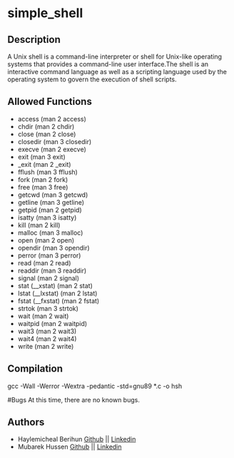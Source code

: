 # simple_shell

## Description
A Unix shell is a command-line interpreter or shell for Unix-like operating systems
that provides a command-line user interface.The shell is an interactive command language as well as a scripting
language used by the operating system to govern the execution of shell scripts.

## Allowed Functions
* access (man 2 access)
* chdir (man 2 chdir)
* close (man 2 close)
* closedir (man 3 closedir)
* execve (man 2 execve)
* exit (man 3 exit)
* _exit (man 2 _exit)
* fflush (man 3 fflush)
* fork (man 2 fork)
* free (man 3 free)
* getcwd (man 3 getcwd)
* getline (man 3 getline)
* getpid (man 2 getpid)
* isatty (man 3 isatty)
* kill (man 2 kill)
* malloc (man 3 malloc)
* open (man 2 open)
* opendir (man 3 opendir)
* perror (man 3 perror)
* read (man 2 read)
* readdir (man 3 readdir)
* signal (man 2 signal)
* stat (__xstat) (man 2 stat)
* lstat (__lxstat) (man 2 lstat)
* fstat (__fxstat) (man 2 fstat)
* strtok (man 3 strtok)
* wait (man 2 wait)
* waitpid (man 2 waitpid)
* wait3 (man 2 wait3)
* wait4 (man 2 wait4)
* write (man 2 write)

## Compilation
gcc -Wall -Werror -Wextra -pedantic -std=gnu89 *.c -o hsh

#Bugs
At this time, there are no known bugs.

## Authors
* Haylemicheal Berihun [Github](https://github.com/Haylemicheal) || [Linkedin](https://www.linkedin.com/in/haylemicheal-berihun-a20320aa?lipi=urn%3Ali%3Apage%3Ad_flagship3_profile_view_base_contact_details%3BEIJldyX4Qxew5X2v0YSHzw%3D%3D)
* Mubarek Hussen [Github](https://github.com/MubarekHussen) || [Linkedin](https://www.linkedin.com/in/mubarek-hussen-142694228?lipi=urn%3Ali%3Apage%3Ad_flagship3_profile_view_base_contact_details%3BdXqppMkOSaqMNSMV835hRg%3D%3D)
